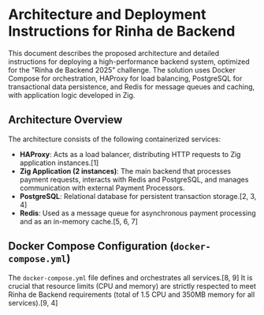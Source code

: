 # Architecture and Deployment Instructions for Rinha de Backend

This document describes the proposed architecture and detailed instructions for deploying a high-performance backend system, optimized for the "Rinha de Backend 2025" challenge. The solution uses Docker Compose for orchestration, HAProxy for load balancing, PostgreSQL for transactional data persistence, and Redis for message queues and caching, with application logic developed in Zig.

## Architecture Overview

The architecture consists of the following containerized services:

  * **HAProxy**: Acts as a load balancer, distributing HTTP requests to Zig application instances.[1]
  * **Zig Application (2 instances)**: The main backend that processes payment requests, interacts with Redis and PostgreSQL, and manages communication with external Payment Processors.
  * **PostgreSQL**: Relational database for persistent transaction storage.[2, 3, 4]
  * **Redis**: Used as a message queue for asynchronous payment processing and as an in-memory cache.[5, 6, 7]

## Docker Compose Configuration (`docker-compose.yml`)

The `docker-compose.yml` file defines and orchestrates all services.[8, 9] It is crucial that resource limits (CPU and memory) are strictly respected to meet Rinha de Backend requirements (total of 1.5 CPU and 350MB memory for all services).[9, 4]

